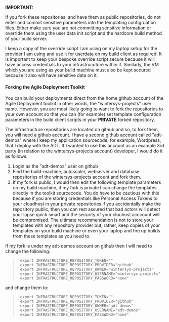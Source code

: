 **IMPORTANT:**

If you fork these repositories, and have them as public repositories, do not enter and commit sensitive parameters into the templating configruation files. Either make sure you are not committing sensitive information or override them using the user data init script and the hardcore build method of your build server. 

I keep a copy of the override script I am using on my laptop setup for the provider I am using and use it for userdata on my build client as required. It is important to keep your bespoke override script secure because it will have access credentials to your infrastrucuture within it. Similarly, the VM which you are using as your build machine must also be kept secured because it also will have sensitive data on it. 

#### Forking the Agile Deployment Toolkit

You can build your deployments direct from the home github account of the Agile Deployment toolkit in other words, the "wintersys-projects" user name.
However, you are most likely going to want to fork the repositories to your own account so that you can (for example) set template configuration parameters in the build client scripts in your **PRIVATE** forked repository.

The infrastructure repositories are located on github and so, to fork them, you will need a github account. I have a second github account called "adt-demos" where I keep my application sourcecode, for example, Wordpress, that I deploy with the ADT. If I wanted to use this account as an example 3rd party (in relation to the wintersys-projects account) developer, I would do it as follows.

1. Login as the "adt-demos" user on github
2. Find the build-machine, autoscaler, webserver and database repositories of the wintersys-projects account and fork them.
3. If my fork is public, I would then edit  the following template parameters on my build machine, if my fork is private I can change the templates directly in the toolkit sourcecode. You do have to be cautious with this because if you are storing credentials like Personal Access Tokens to your cloudhost in your private repositories if you accidentally make the repository public, then you can rest assured that bad actors will detect your lapse quick smart and the security of your clouhost acccount will be compromised. The ultimate recommendation is not to store your templates with any repository provider but, rather, keep copies of your templates on your build machine or even your laptop and fire up builds from these templates as you need to. 

If my fork is under my adt-demos account on github then I will need to change the following:

>      export INFRASTRUCTURE_REPOSITORY_TOKEN=""  
>      export INFRASTRUCTURE_REPOSITORY_PROVIDER="github"  
>      export INFRASTRUCTURE_REPOSITORY_OWNER="wintersys-projects"  
>      export INFRASTRUCTURE_REPOSITORY_USERNAME="wintersys-projects"  
>      export INFRASTRUCTURE_REPOSITORY_PASSWORD="none"  

and change them to:

>      export INFRASTRUCTURE_REPOSITORY_TOKEN=""  
>      export INFRASTRUCTURE_REPOSITORY_PROVIDER="github"  
>      export INFRASTRUCTURE_REPOSITORY_OWNER="adt-demos"  
>      export INFRASTRUCTURE_REPOSITORY_USERNAME="adt-demos"  
>      export INFRASTRUCTURE_REPOSITORY_PASSWORD="none"  


